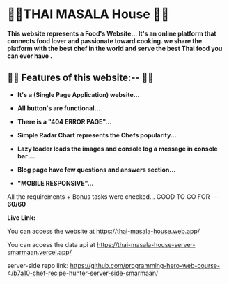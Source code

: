 # 🤩🤩**THAI MASALA House** 🤩🤩

**This website represents a Food's Website... It's an online platform that connects food lover and passionate toward cooking. we share the platform with the best chef in the world and serve the best Thai food you can ever have .**

## 🤔🤔 **Features of this website:--** 🤔🤔

- **It's a (Single Page Application) website...**
- **All button's are functional...**
- **There is a "404 ERROR PAGE"...**
- **Simple Radar Chart represents the Chefs popularity...**
- **Lazy loader loads the images and console log a message in console bar ...**
- **Blog page have few questions and answers section...**

- **"MOBILE RESPONSIVE"...**

All the requirements + Bonus tasks were checked... GOOD TO GO FOR --- **60/60**

**Live Link:**

You can access the website at <https://thai-masala-house.web.app/>

You can access the data api at <https://thai-masala-house-server-smarmaan.vercel.app/>

server-side repo link: <https://github.com/programming-hero-web-course-4/b7a10-chef-recipe-hunter-server-side-smarmaan/>
